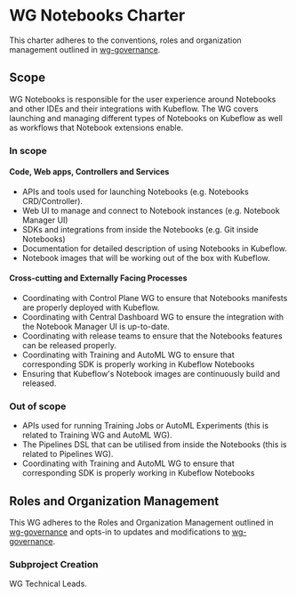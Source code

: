 # WG Notebooks Charter

This charter adheres to the conventions, roles and organization management outlined in [wg-governance].

## Scope

WG Notebooks is responsible for the user experience around Notebooks and other IDEs and their integrations with Kubeflow.
The WG covers launching and managing different types of Notebooks on Kubeflow as well as workflows that Notebook extensions enable.

### In scope

#### Code, Web apps, Controllers and Services

- APIs and tools used for launching Notebooks (e.g. Notebooks CRD/Controller).
- Web UI to manage and connect to Notebook instances (e.g. Notebook Manager UI)
- SDKs and integrations from inside the Notebooks (e.g. Git inside Notebooks)
- Documentation for detailed description of using Notebooks in Kubeflow.
- Notebook images that will be working out of the box with Kubeflow.

#### Cross-cutting and Externally Facing Processes

- Coordinating with Control Plane WG to ensure that Notebooks manifests are properly deployed with Kubeflow.
- Coordinating with Central Dashboard WG to ensure the integration with the Notebook Manager UI is up-to-date.
- Coordinating with release teams to ensure that the Notebooks features can be released properly.
- Coordinating with Training and AutoML WG to ensure that corresponding SDK is properly working in Kubeflow Notebooks
- Ensuring that Kubeflow's Notebook images are continuously build and released.

### Out of scope

- APIs used for running Training Jobs or AutoML Experiments (this is related to Training WG and AutoML WG).
- The Pipelines DSL that can be utilised from inside the Notebooks (this is related to Pipelines WG).
- Coordinating with Training and AutoML WG to ensure that corresponding SDK is properly working in Kubeflow Notebooks

## Roles and Organization Management

This WG adheres to the Roles and Organization Management outlined in [wg-governance]
and opts-in to updates and modifications to [wg-governance].

### Subproject Creation

WG Technical Leads.

[wg-governance]: ../wg-governance.md
